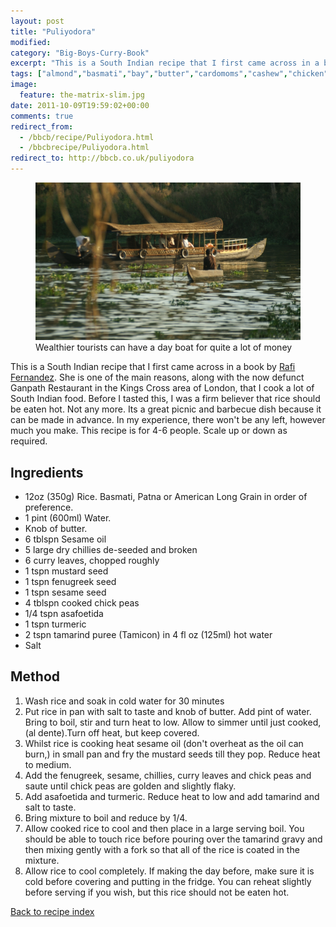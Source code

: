 ```yaml
---
layout: post
title: "Puliyodora"
modified:
category: "Big-Boys-Curry-Book"
excerpt: "This is a South Indian recipe that I first came across in a book</a> by"
tags: ["almond","basmati","bay","butter","cardomoms","cashew","chicken","cinnamon","cloves","cumin","ghee","lamb","mace","nuts","pepper","rice","saffron","turmeric"]
image:
  feature: the-matrix-slim.jpg
date: 2011-10-09T19:59:02+00:00
comments: true
redirect_from: 
  - /bbcb/recipe/Puliyodora.html
  - /bbcbrecipe/Puliyodora.html
redirect_to: http://bbcb.co.uk/puliyodora
---
```


<figure>
	<a href="/images/bbcb/pict2412.jpg" alt="Backwaters, Kerala, Houseboat, India" title="Backwaters, Kerala, Houseboat, India &#169; Ashley Kitson 12/09/2011"><img src="/images/bbcb/pict2412.jpg"/></a>
	<figcaption>Wealthier tourists can have a day boat for quite a lot of money</figcaption>
</figure>

This is a South Indian recipe that I first came across in a book</a> by <a href="http://www.spicebox.co.uk/" title="Rafi's Spicebox" target="_blank">Rafi Fernandez</a>. She is one of the main reasons, along with the now defunct Ganpath Restaurant in the Kings Cross area of London, that I cook a lot of South Indian food. Before I tasted this, I was a firm believer that rice should be eaten hot. Not any more. Its a great picnic and barbecue dish because it can be made in advance. In my experience, there won't be any left, however much you make. This recipe is for 4-6 people. Scale up or down as required.
        
## Ingredients
        
<ul><li>12oz (350g) Rice. Basmati, Patna or American Long Grain in order of preference.</li><li>1 pint (600ml) Water.</li><li>Knob of butter.</li><li>6 tblspn Sesame oil</li><li>5 large dry chillies de-seeded and broken</li><li>6 curry leaves, chopped roughly</li><li>1 tspn mustard seed</li><li>1 tspn fenugreek seed</li><li>1 tspn sesame seed</li><li>4 tblspn cooked chick peas</li><li>1/4 tspn asafoetida</li><li>1 tspn turmeric</li><li>2 tspn tamarind puree (Tamicon) in 4 fl oz (125ml) hot water</li><li>Salt</li></ul>
        
## Method

<ol><li>Wash rice and soak in cold water for 30 minutes</li><li>Put rice in pan with salt to taste and knob of butter. Add pint of water. Bring to boil, stir and turn heat to low. Allow to simmer until just cooked, (al dente).Turn off heat, but keep covered.</li><li>Whilst rice is cooking heat sesame oil (don't overheat as the oil can burn,) in small pan and fry the mustard seeds till they pop. Reduce heat to medium.</li><li>Add the fenugreek, sesame, chillies, curry leaves and chick peas and saute until chick peas are golden and slightly flaky.</li><li>Add asafoetida and turmeric. Reduce heat to low and add tamarind and salt to taste.</li><li>Bring mixture to boil and reduce by 1/4.</li><li>Allow cooked rice to cool and then place in a large serving boil. You should be able to touch rice before pouring over the tamarind gravy and then mixing gently with a fork so that all of the rice is coated in the mixture.</li><li>Allow rice to cool completely. If making the day before, make sure it is cold before covering and putting in the fridge. You can reheat slightly before serving if you wish, but this rice should not be eaten hot.</li></ol>   

<a href="/bbcb">Back to recipe index</a>      